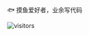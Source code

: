 🐟 摸鱼爱好者，业余写代码

![visitors](https://visitor-badge.glitch.me/badge?page_id=profile.github._virtual_.kenvix.com)
